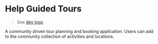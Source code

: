 # Help Guided Tours
> See [dev logs](./logs.md)

A community driven tour planning and booking application. Users can add to the
community collection of activities and locations.
